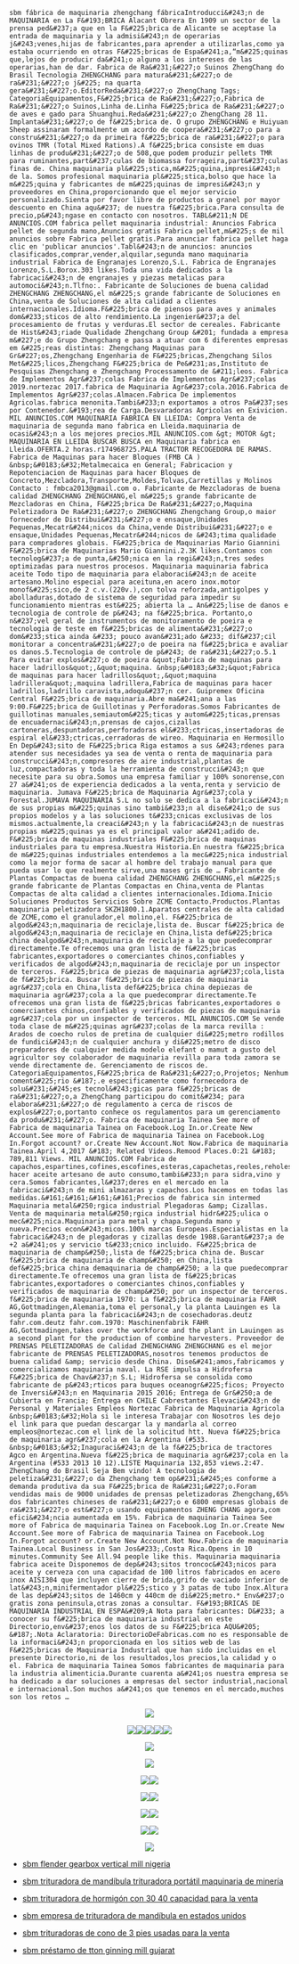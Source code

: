 
```
sbm fábrica de maquinaria zhengchang fábricaIntroducci&#243;n de MAQUINARIA en La F&#193;BRICA Alacant Obrera En 1909 un sector de la prensa ped&#237;a que en la F&#225;brica de Alicante se aceptase la entrada de maquinaria y la admisi&#243;n de operarias j&#243;venes,hijas de fabricantes,para aprender a utilizarlas,como ya estaba ocurriendo en otras F&#225;bricas de Espa&#241;a,“m&#225;quinas que,lejos de producir da&#241;o alguno a los intereses de las operarias,han de dar. Fabrica de Ra&#231;&#227;o Suinos ZhengChang do Brasil Tecnologia ZHENGCHANG para matura&#231;&#227;o de ra&#231;&#227;o j&#225; na quarta gera&#231;&#227;o.EditorReda&#231;&#227;o ZhengChang Tags; CategoriaEquipamentos,F&#225;brica de Ra&#231;&#227;o,Fabrica de Ra&#231;&#227;o Suinos,Linha de.Linha F&#225;brica de Ra&#231;&#227;o de aves e gado para Shuanghui.Reda&#231;&#227;o ZhengChang 28 11. Implanta&#231;&#227;o de f&#225;brica de. O grupo ZHENGCHANG e Huiyuan Sheep assinaram formalmente um acordo de coopera&#231;&#227;o para a constru&#231;&#227;o da primeira f&#225;brica de ra&#231;&#227;o para ovinos TMR (Total Mixed Rations).A f&#225;brica consiste em duas linhas de produ&#231;&#227;o de 508,que podem produzir pellets TMR para ruminantes,part&#237;culas de biomassa forrageira,part&#237;culas finas de. China maquinaria pl&#225;stica,m&#225;quina,impresi&#243;n de la. Somos profesional maquinaria pl&#225;stica,bolso que hace la m&#225;quina y fabricantes de m&#225;quinas de impresi&#243;n y proveedores en China,proporcionando que el mejor servicio personalizado.Sienta por favor libre de productos a granel por mayor descuento en China aqu&#237; de nuestra f&#225;brica.Para consulta de precio,p&#243;ngase en contacto con nosotros. TABL&#211;N DE ANUNCIOS.COM fabrica pellet maquinaria industrial: Anuncios Fabrica pellet de segunda mano,Anuncios gratis Fabrica pellet,m&#225;s de mil anuncios sobre Fabrica pellet gratis.Para anunciar fabrica pellet haga clic en 'publicar anuncios'.Tabl&#243;n de anuncios: anuncios clasificados,comprar,vender,alquilar,segunda mano maquinaria industrial Fabrica de Engranajes Lorenzo,S.L. Fabrica de Engranajes Lorenzo,S.L.Borox.303 likes.Toda una vida dedicados a la fabricaci&#243;n de engranajes y piezas metalicas para automoci&#243;n.Tlfno:. Fabricante de Soluciones de buena calidad ZHENGCHANG ZHENGCHANG,el m&#225;s grande fabricante de Soluciones en China,venta de Soluciones de alta calidad a clientes internacionales.Idioma.F&#225;brica de piensos para aves y animales dom&#233;sticos de alto rendimiento.La ingenier&#237;a del procesamiento de frutas y verduras.El sector de cereales. Fabricante de Hist&#243;riade Qualidade Zhengchang Group &#201; fundada a empresa m&#227;e do Grupo Zhengchang e passa a atuar com 6 diferentes empresas em &#225;reas distintas: Zhengchang Maquinas para Gr&#227;os,Zhengchang Engenharia de F&#225;bricas,Zhengchang Silos Met&#225;licos,Zhengchang F&#225;brica de Pe&#231;as,Instituto de Pesquisas Zhengchang e Zhengchang Processamento de &#211;leos. Fabrica de Implementos Agr&#237;colas Fabrica de Implementos Agr&#237;colas 2019.nortezac 2017.fabrica de Maquinaria Agr&#237;cola.2016.Fabrica de Implementos Agr&#237;colas.Almacen.Fabrica De implementos Agricolas.fabrica menonita.Tambi&#233;n exportamos a otros Pa&#237;ses por Contenedor.&#193;rea de Carga.Desvaradoras Agricolas en Exivicion. MIL ANUNCIOS.COM MAQUINARIA FABRICA EN LLEIDA: Compra Venta de maquinaria de segunda mano fabrica en Lleida.maquinaria de ocasi&#243;n a los mejores precios.MIL ANUNCIOS.com &gt; MOTOR &gt; MAQUINARIA EN LLEIDA BUSCAR BUSCA en Maquinaria fabrica en Lleida.OFERTA.2 horas.r174968725.PALA TRACTOR RECOGEDORA DE RAMAS. Fabrica de Maquinas para hacer Bloques (FMB CA ) &nbsp;&#0183;&#32;Metalmecaica en General; Fabricacion y Repotenciacion de Maquinas para hacer Bloques de Concreto,Mezcladora,Transporte,Moldes,Tolvas,Carretillas y Molinos Contacto : fmbca2013@gmail.com o. Fabricante de Mezcladoras de buena calidad ZHENGCHANG ZHENGCHANG,el m&#225;s grande fabricante de Mezcladoras en China, F&#225;brica De Ra&#231;&#227;o,Maquina Peletizadora De Ra&#231;&#227;o ZHENGCHANG Zhengchang Group,o maior fornecedor de Distribui&#231;&#227;o e ensaque,Unidades Pequenas,Mecatr&#244;nicos da China,vende Distribui&#231;&#227;o e ensaque,Unidades Pequenas,Mecatr&#244;nicos de &#243;tima qualidade para compradores globais. F&#225;brica de Maquinarias Mario Giannini F&#225;brica de Maquinarias Mario Giannini.2.3K likes.Contamos con tecnolog&#237;a de punta,&#250;nica en la regi&#243;n,tres sedes optimizadas para nuestros procesos. Maquinaria maquinaria fabrica aceite Todo tipo de maquinaria para elaboraci&#243;n de aceite artesano.Molino especial para aceituna,en acero inox.motor monof&#225;sico,de 2 c.v.(220v.),con tolva reforzada,antigolpes y abolladuras,dotado de sistema de seguridad para impedir su funcionamiento mientras est&#225; abierta la … An&#225;lise de danos e tecnologia de controle de p&#243; na f&#225;brica. Portanto,o n&#237;vel geral de instrumentos de monitoramento de poeira e tecnologia de teste em f&#225;bricas de alimenta&#231;&#227;o dom&#233;stica ainda &#233; pouco avan&#231;ado &#233; dif&#237;cil monitorar a concentra&#231;&#227;o de poeira na f&#225;brica e avaliar os danos.5.Tecnologia de controle de p&#243; de ra&#231;&#227;o.5.1 Para evitar explos&#227;o de poeira &quot;Fabrica de maquinas para hacer ladrillos&quot;,&quot;maquina. &nbsp;&#0183;&#32;&quot;Fabrica de maquinas para hacer ladrillos&quot;,&quot;maquina ladrillera&quot;,maquina ladrillera,Fabrica de maquinas para hacer ladrillos,ladrillo caravista,adoqu&#237;n cer. Guipremex Oficina Central F&#225;brica de maquinaria.Abre ma&#241;ana a las 9:00.F&#225;brica de Guillotinas y Perforadoras.Somos Fabricantes de guillotinas manuales,semiautom&#225;ticas y autom&#225;ticas,prensas de encuadernaci&#243;n,prensas de cajos,cizallas cartoneras,despuntadoras,perforadoras el&#233;ctricas,insertadoras de espiral el&#233;ctricas,cerradoras de wireo. Maquinaria en Hermosillo En Dep&#243;sito de F&#225;brica Riga estamos a sus &#243;rdenes para atender sus necesidades ya sea de venta o renta de maquinaria para construcci&#243;n,compresores de aire industrial,plantas de luz,compactadoras y toda la herramienta de construcci&#243;n que necesite para su obra.Somos una empresa familiar y 100% sonorense,con 27 a&#241;os de experiencia dedicados a la venta,renta y servicio de maquinaria. Jumava F&#225;brica de Maquinaria Agr&#237;cola y Forestal.JUMAVA MAQUINARIA S.L no solo se dedica a la fabricaci&#243;n de sus propias m&#225;quinas sino tambi&#233;n al dise&#241;o de sus propios modelos y a las soluciones t&#233;cnicas exclusivas de los mismos.actualmente,la creaci&#243;n y la fabricaci&#243;n de nuestras propias m&#225;quinas ya es el principal valor a&#241;adido de. F&#225;brica de maquinas industriales F&#225;brica de maquinas industriales para tu empresa.Nuestra Historia.En nuestra f&#225;brica de m&#225;quinas industriales entendemos a la mec&#225;nica industrial como la mejor forma de sacar al hombre del trabajo manual para que pueda usar lo que realmente sirve,una mases gris de … Fabricante de Plantas Compactas de buena calidad ZHENGCHANG ZHENGCHANG,el m&#225;s grande fabricante de Plantas Compactas en China,venta de Plantas Compactas de alta calidad a clientes internacionales.Idioma.Inicio Soluciones Productos Servicios Sobre ZCME Contacto.Productos.Plantas maquinaria peletizadora SKZH1800.1.Aparatos centrales de alta calidad de ZCME,como el granulador,el molino,el. F&#225;brica de algod&#243;n,maquinaria de reciclaje,lista de. Buscar f&#225;brica de algod&#243;n,maquinaria de reciclaje en China,lista def&#225;brica china dealgod&#243;n,maquinaria de reciclaje a la que puedecomprar directamente.Te ofrecemos una gran lista de f&#225;bricas fabricantes,exportadores o comerciantes chinos,confiables y verificados de algod&#243;n,maquinaria de reciclaje por un inspector de terceros. F&#225;brica de piezas de maquinaria agr&#237;cola,lista de f&#225;brica. Buscar f&#225;brica de piezas de maquinaria agr&#237;cola en China,lista def&#225;brica china depiezas de maquinaria agr&#237;cola a la que puedecomprar directamente.Te ofrecemos una gran lista de f&#225;bricas fabricantes,exportadores o comerciantes chinos,confiables y verificados de piezas de maquinaria agr&#237;cola por un inspector de terceros. MIL ANUNCIOS.COM Se vende toda clase de m&#225;quinas agr&#237;colas de la marca revilla : Arados de coecho rulos de pretina de cualquier di&#225;metro rodillos de fundici&#243;n de cualquier anchura y di&#225;metro de disco preparadores de cualquier medida modelo elefant o mamut a gusto del agricultor soy colaborador de maquinaria revilla para toda zamora se vende directamente de. Gerenciamento de riscos de. CategoriaEquipamentos,F&#225;brica de Ra&#231;&#227;o,Projetos; Nenhum coment&#225;rio &#187;.e especificamente como fornecedora de solu&#231;&#245;es tecnol&#243;gicas para f&#225;bricas de ra&#231;&#227;o,a ZhengChang participou do comit&#234; para elabora&#231;&#227;o de regulamento a cerca de riscos de explos&#227;o,portanto conhece os regulamentos para um gerenciamento da produ&#231;&#227;o. Fabrica de maquinaria Tainea See more of Fabrica de maquinaria Tainea on Facebook.Log In.or.Create New Account.See more of Fabrica de maquinaria Tainea on Facebook.Log In.Forgot account? or.Create New Account.Not Now.Fabrica de maquinaria Tainea.April 4,2017 &#183; Related Videos.Remood Places.0:21 &#183; 789,811 Views. MIL ANUNCIOS.COM Fabrica de capachos,espartines,cofines,escofines,esteras,capachetas,reoles,reholes,rondeles,baleos,capazos,etc..para hacer aceite artesano de auto consumo,tambi&#233;n para sidra,vino y cera.Somos fabricantes,l&#237;deres en el mercado en la fabricaci&#243;n de mini almazaras y capachos.Los hacemos en todas las medidas.&#161;&#161;&#161;&#161;Precios de fabrica sin intermed Maquinaria metal&#250;rgica industrial Plegadoras &amp; Cizallas. Venta de maquinaria metal&#250;rgica industrial hidr&#225;ulica o mec&#225;nica.Maquinaria para metal y chapa.Segunda mano y nueva.Precios econ&#243;micos.100% marcas Europeas.Especialistas en la fabricaci&#243;n de plegadoras y cizallas desde 1988.Garant&#237;a de +2 a&#241;os y servicio t&#233;cnico incluido. F&#225;brica de maquinaria de champ&#250;,lista de f&#225;brica china de. Buscar f&#225;brica de maquinaria de champ&#250; en China,lista def&#225;brica china demaquinaria de champ&#250; a la que puedecomprar directamente.Te ofrecemos una gran lista de f&#225;bricas fabricantes,exportadores o comerciantes chinos,confiables y verificados de maquinaria de champ&#250; por un inspector de terceros. f&#225;brica de maquinaria 1970: La f&#225;brica de maquinaria FAHR AG,Gottmadingen,Alemania,toma el personal,y la planta Lauingen es la segunda planta para la fabricaci&#243;n de cosechadoras.deutz fahr.com.deutz fahr.com.1970: Maschinenfabrik FAHR AG,Gottmadingen,takes over the workforce and the plant in Lauingen as a second plant for the production of combine harvesters. Proveedor de PRENSAS PELETIZADORAS de Calidad ZHENGCHANG ZHENGCHANG es el mejor fabricante de PRENSAS PELETIZADORAS,nosotros tenemos productos de buena calidad &amp; servicio desde China. Dise&#241;amos,fabricamos y comercializamos maquinaria naval. La RSE impulsa a Hidrofersa F&#225;brica de Chav&#237;n S.L; Hidrofersa se consolida como fabricante de p&#243;rticos para buques oceanogr&#225;ficos; Proyecto de Inversi&#243;n en Maquinaria 2015 2016; Entrega de Gr&#250;a de Cubierta en Francia; Entrega en CHILE Cabrestantes Elevaci&#243;n de Personal y Materiales Empleos Nortezac Fabrica de Maquinaria Agricola &nbsp;&#0183;&#32;Hola si le interesa Trabajar con Nosotros les dejo el link para que puedan descargar la y mandarla al correo empleos@nortezac.com el link de la solicitud htt. Nueva f&#225;brica de maquinaria agr&#237;cola en la Argentina (#533. &nbsp;&#0183;&#32;Inaguraci&#243;n de la f&#225;brica de tractores Agco en Argentina.Nueva f&#225;brica de maquinaria agr&#237;cola en la Argentina (#533 2013 10 12).LISTE Maquinaria 132,853 views.2:47. ZhengChang do Brasil Seja Bem vindo! A tecnologia de peletiza&#231;&#227;o da Zhengchang tem op&#231;&#245;es conforme a demanda produtiva da sua F&#225;brica de Ra&#231;&#227;o.Foram vendidas mais de 9000 unidades de prensas peletizadoras Zhengchang,65% dos fabricantes chineses de ra&#231;&#227;o e 6800 empresas globais de ra&#231;&#227;o est&#227;o usando equipamentos ZHENG CHANG agora,com efici&#234;ncia aumentada em 15%. Fabrica de maquinaria Tainea See more of Fabrica de maquinaria Tainea on Facebook.Log In.or.Create New Account.See more of Fabrica de maquinaria Tainea on Facebook.Log In.Forgot account? or.Create New Account.Not Now.Fabrica de maquinaria Tainea.Local Business in San Jos&#233;,Costa Rica.Opens in 10 minutes.Community See All.94 people like this. Maquinaria maquinaria fabrica aceite Disponemos de dep&#243;sitos troncoc&#243;nicos para aceite y cerveza con una capacidad de 100 litros fabricados en acero inox AISI304 que incluyen cierre de brida,grifo de vaciado inferior de lat&#243;n,minifermentador pl&#225;stico y 3 patas de tubo Inox.Altura de las dep&#243;sitos de 1460cm y 440cm de di&#225;metro.* Env&#237;o gratis zona peninsula,otras zonas a consultar. F&#193;BRICAS DE MAQUINARIA INDUSTRIAL EN ESPA&#209;A Nota para fabricantes: D&#233; a conocer su f&#225;brica de maquinaria industrial en este Directorio,env&#237;enos los datos de su F&#225;brica AQU&#205; &#187;.Nota Aclaratoria: DirectorioDeFabricas.com no es responsable de la informaci&#243;n proporcionada en los sitios web de las F&#225;bricas de Maquinaria Industrial que han sido incluidas en el presente Directorio,ni de los resultados,los precios,la calidad y o el. Fabrica de maquinaria Tainea Somos fabricantes de maquinaria para la industria alimenticia.Durante cuarenta a&#241;os nuestra empresa se ha dedicado a dar soluciones a empresas del sector industrial,nacional e internacional.Son muchos a&#241;os que tenemos en el mercado,muchos son los retos … 
```

<div align="center">

<a href="https://es-crusher.shibang-china.com/github&k=sbm+f%C3%A1brica+de+maquinaria+zhengchang+f%C3%A1brica"><img src="https://static.shibang-china.com/es/crusher/logo.jpg"></a>

<a href="https://es-crusher.shibang-china.com/github&k=sbm+f%C3%A1brica+de+maquinaria+zhengchang+f%C3%A1brica"><img src="https://static.shibang-china.com/es/crusher/index.jpg"></a><a href="https://es-crusher.shibang-china.com/material.htmlgithub&k=sbm+f%C3%A1brica+de+maquinaria+zhengchang+f%C3%A1brica"><img src="https://static.shibang-china.com/es/crusher/material.jpg"></a><a href="https://es-crusher.shibang-china.com/application.htmlgithub&k=sbm+f%C3%A1brica+de+maquinaria+zhengchang+f%C3%A1brica"><img src="https://static.shibang-china.com/es/crusher/application.jpg"></a><a href="https://es-crusher.shibang-china.com/aboutus.htmlgithub&k=sbm+f%C3%A1brica+de+maquinaria+zhengchang+f%C3%A1brica"><img src="https://static.shibang-china.com/es/crusher/aboutus.jpg"></a><a href="https://es-crusher.shibang-china.com/contact.htmlgithub&k=sbm+f%C3%A1brica+de+maquinaria+zhengchang+f%C3%A1brica"><img src="https://static.shibang-china.com/es/crusher/contact.jpg"></a>

<a href="https://es-crusher.shibang-china.com/github&k=sbm+f%C3%A1brica+de+maquinaria+zhengchang+f%C3%A1brica"><img src="https://static.shibang-china.com/es/crusher/banner.jpg"></a>

<a href="https://swt.shibang-china.com/github&k=sbm+f%C3%A1brica+de+maquinaria+zhengchang+f%C3%A1brica"><img src="https://static.shibang-china.com/es/crusher/text.jpg"></a>

<a href="https://swt.shibang-china.com/github&k=sbm+f%C3%A1brica+de+maquinaria+zhengchang+f%C3%A1brica"><img src="https://static.shibang-china.com/es/crusher/chat.jpg"></a><a href="https://es-crusher.shibang-china.com/contact.htmlgithub&k=sbm+f%C3%A1brica+de+maquinaria+zhengchang+f%C3%A1brica"><img src="https://static.shibang-china.com/es/crusher/message.jpg"></a>

<a href="https://es-crusher.shibang-china.com/products/pe.htmlgithub&k=sbm+f%C3%A1brica+de+maquinaria+zhengchang+f%C3%A1brica"><img src="https://static.shibang-china.com/es/crusher/pe.jpg"></a><a href="https://es-crusher.shibang-china.com/products/pf.htmlgithub&k=sbm+f%C3%A1brica+de+maquinaria+zhengchang+f%C3%A1brica"><img src="https://static.shibang-china.com/es/crusher/pf.jpg"></a>

<a href="https://es-crusher.shibang-china.com/products/hpt.htmlgithub&k=sbm+f%C3%A1brica+de+maquinaria+zhengchang+f%C3%A1brica"><img src="https://static.shibang-china.com/es/crusher/hpt.jpg"></a><a href="https://es-crusher.shibang-china.com/products/vsi.htmlgithub&k=sbm+f%C3%A1brica+de+maquinaria+zhengchang+f%C3%A1brica"><img src="https://static.shibang-china.com/es/crusher/vsi.jpg"></a>

<a href="https://es-crusher.shibang-china.com/products/klv.htmlgithub&k=sbm+f%C3%A1brica+de+maquinaria+zhengchang+f%C3%A1brica"><img src="https://static.shibang-china.com/es/crusher/klv.jpg"></a><a href="https://es-crusher.shibang-china.com/products/portable.htmlgithub&k=sbm+f%C3%A1brica+de+maquinaria+zhengchang+f%C3%A1brica"><img src="https://static.shibang-china.com/es/crusher/portable.jpg"></a>

<a href="https://swt.shibang-china.com/github&k=sbm+f%C3%A1brica+de+maquinaria+zhengchang+f%C3%A1brica"><img src="https://static.shibang-china.com/es/crusher/case.jpg"></a>

</div>


* [sbm flender gearbox vertical mill nigeria](sbm%20flender%20gearbox%20vertical%20mill%20nigeria.md)

* [sbm trituradora de mandíbula trituradora portátil maquinaria de minería](sbm%20trituradora%20de%20mand%C3%ADbula%20trituradora%20port%C3%A1til%20maquinaria%20de%20miner%C3%ADa.md)

* [sbm trituradora de hormigón con 30 40 capacidad para la venta](sbm%20trituradora%20de%20hormig%C3%B3n%20con%2030%2040%20capacidad%20para%20la%20venta.md)

* [sbm empresa de trituradora de mandíbula en estados unidos](sbm%20empresa%20de%20trituradora%20de%20mand%C3%ADbula%20en%20estados%20unidos.md)

* [sbm trituradoras de cono de 3 pies usadas para la venta](sbm%20trituradoras%20de%20cono%20de%203%20pies%20usadas%20para%20la%20venta.md)

* [sbm préstamo de tton ginning mill gujarat](sbm%20pr%C3%A9stamo%20de%20tton%20ginning%20mill%20gujarat.md)
